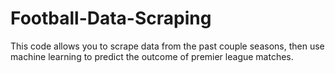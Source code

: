 # Football-Data-Scraping
This code allows you to scrape data from the past couple seasons, then use machine learning to predict the outcome of premier league matches.
